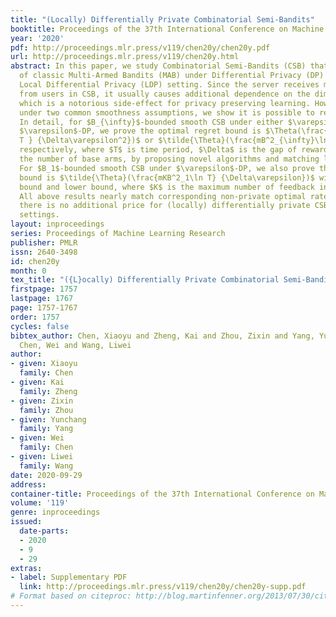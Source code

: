 ```yaml
---
title: "(Locally) Differentially Private Combinatorial Semi-Bandits"
booktitle: Proceedings of the 37th International Conference on Machine Learning
year: '2020'
pdf: http://proceedings.mlr.press/v119/chen20y/chen20y.pdf
url: http://proceedings.mlr.press/v119/chen20y.html
abstract: In this paper, we study Combinatorial Semi-Bandits (CSB) that is an extension
  of classic Multi-Armed Bandits (MAB) under Differential Privacy (DP) and stronger
  Local Differential Privacy (LDP) setting. Since the server receives more information
  from users in CSB, it usually causes additional dependence on the dimension of data,
  which is a notorious side-effect for privacy preserving learning. However for CSB
  under two common smoothness assumptions, we show it is possible to remove this side-effect.
  In detail, for $B_{\infty}$-bounded smooth CSB under either $\varepsilon$-LDP or
  $\varepsilon$-DP, we prove the optimal regret bound is $\Theta(\frac{mB^2_{\infty}\ln
  T } {\Delta\varepsilon^2})$ or $\tilde{\Theta}(\frac{mB^2_{\infty}\ln T} { \Delta\varepsilon})$
  respectively, where $T$ is time period, $\Delta$ is the gap of rewards and $m$ is
  the number of base arms, by proposing novel algorithms and matching lower bounds.
  For $B_1$-bounded smooth CSB under $\varepsilon$-DP, we also prove the optimal regret
  bound is $\tilde{\Theta}(\frac{mKB^2_1\ln T} {\Delta\varepsilon})$ with both upper
  bound and lower bound, where $K$ is the maximum number of feedback in each round.
  All above results nearly match corresponding non-private optimal rates, which imply
  there is no additional price for (locally) differentially private CSB in above common
  settings.
layout: inproceedings
series: Proceedings of Machine Learning Research
publisher: PMLR
issn: 2640-3498
id: chen20y
month: 0
tex_title: "({L}ocally) Differentially Private Combinatorial Semi-Bandits"
firstpage: 1757
lastpage: 1767
page: 1757-1767
order: 1757
cycles: false
bibtex_author: Chen, Xiaoyu and Zheng, Kai and Zhou, Zixin and Yang, Yunchang and
  Chen, Wei and Wang, Liwei
author:
- given: Xiaoyu
  family: Chen
- given: Kai
  family: Zheng
- given: Zixin
  family: Zhou
- given: Yunchang
  family: Yang
- given: Wei
  family: Chen
- given: Liwei
  family: Wang
date: 2020-09-29
address: 
container-title: Proceedings of the 37th International Conference on Machine Learning
volume: '119'
genre: inproceedings
issued:
  date-parts:
  - 2020
  - 9
  - 29
extras:
- label: Supplementary PDF
  link: http://proceedings.mlr.press/v119/chen20y/chen20y-supp.pdf
# Format based on citeproc: http://blog.martinfenner.org/2013/07/30/citeproc-yaml-for-bibliographies/
---
```

